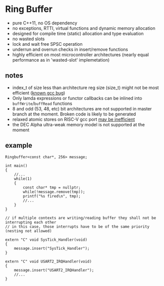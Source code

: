 # Ring Buffer

- pure C++11, no OS dependency
- no exceptions, RTTI, virtual functions and dynamic memory allocation
- designed for compile time (static) allocation and type evaluation
- no wasted slots
- lock and wait free SPSC operation
- underrun and overrun checks in insert/remove functions
- highly efficient on most microcontroller architectures (nearly equal performance as in 'wasted-slot' implemetation)

## notes

- index_t of size less than architecture reg size (size_t) might not be most efficient ([known gcc bug](https://gcc.gnu.org/bugzilla/show_bug.cgi?id=71942))
- Only lamda expressions or functor callbacks can be inlined into `buffWrite`/`buffRead` functions
- 8 and odd (53, 48, etc) bit architectures are not supported in master branch at the moment. Broken code is likely to be generated
- relaxed atomic stores on RISC-V gcc port [may be inefficient](https://gcc.gnu.org/bugzilla/show_bug.cgi?id=89835)
- the DEC Alpha ultra-weak memory model is not supported at the moment

## example

```
Ringbuffer<const char*, 256> message;

int main()
{
	//...
	while(1)
	{
		const char* tmp = nullptr;
		while(!message.remove(tmp));
		printf("%s fired\n", tmp);
		//...
	}
}

// if multiple contexts are writing/reading buffer they shall not be interrupting each other 
// in this case, those interrupts have to be of the same priority (nesting not allowed) 

extern "C" void SysTick_Handler(void)
{
	message.insert("SysTick_Handler");
}

extern "C" void USART2_IRQHandler(void)
{
	message.insert("USART2_IRQHandler");
	//...
}
```